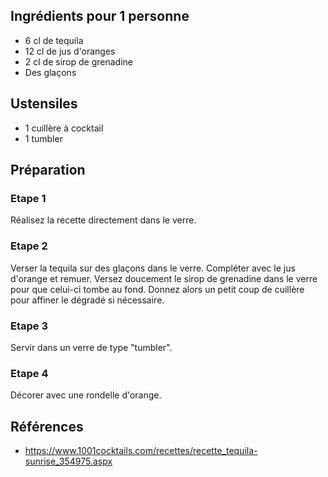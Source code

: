 ## Ingrédients pour 1 personne

- 6 cl de tequila
- 12 cl de jus d'oranges
- 2 cl de sirop de grenadine
- Des glaçons

## Ustensiles

- 1 cuillère à cocktail
- 1 tumbler

## Préparation

### Etape 1

Réalisez la recette directement dans le verre.

### Etape 2

Verser la tequila sur des glaçons dans le verre. Compléter avec le jus d'orange et remuer. Versez doucement le sirop de grenadine dans le verre pour que celui-ci tombe au fond. Donnez alors un petit coup de cuillère pour affiner le dégradé si nécessaire.

### Etape 3

Servir dans un verre de type "tumbler".

### Etape 4

Décorer avec une rondelle d'orange.

## Références

- <https://www.1001cocktails.com/recettes/recette_tequila-sunrise_354975.aspx>

